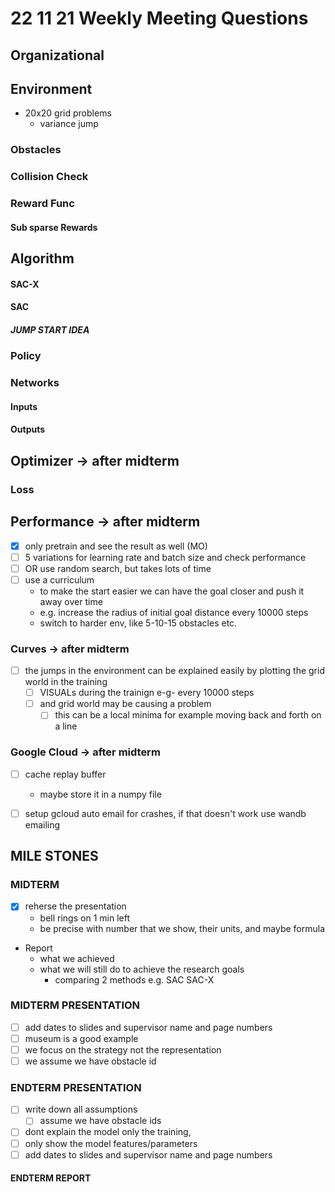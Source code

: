 # 22 11 21 Weekly Meeting Questions

## Organizational

## Environment
- 20x20 grid problems
  - variance jump
### Obstacles

### Collision Check
### Reward Func
#### Sub sparse Rewards
  
## Algorithm
#### SAC-X
#### SAC
##### JUMP START IDEA

### Policy
### Networks
#### Inputs
#### Outputs

## Optimizer -> **after midterm**

### Loss
## Performance -> **after midterm**
- [X] only pretrain and see the result as well (MO)
- [ ] 5 variations for learning rate and batch size and check performance 
- [ ] OR use random search, but takes lots of time 
- [ ] use a curriculum
  - to make the start easier we can have the goal closer and push it away over time
  - e.g. increase the radius of initial goal distance every 10000 steps
  - switch to harder env, like 5-10-15 obstacles etc.
### Curves -> **after midterm**
- [ ] the jumps in the environment can be explained easily by plotting the grid world in the training 
  - [ ] VISUALs during the trainign e-g- every 10000 steps
  - [ ] and grid world may be causing a problem
    - [ ] this can be a local minima for example moving back and forth on a line

### Google Cloud -> **after midterm**
- [ ] cache replay buffer 
  - maybe store it in a numpy file
- [ ] setup gcloud auto email for crashes, if that doesn't work use wandb emailing


## MILE STONES

### MIDTERM
- [X] reherse the presentation
  - bell rings on 1 min left
  - be precise with number that we show, their units, and maybe formula
- Report
  - what we achieved 
  - what we will still do to achieve the research goals
    - comparing 2 methods e.g. SAC SAC-X

### MIDTERM PRESENTATION
- [ ] add dates to slides and supervisor name and page numbers
- [ ] museum is a good example
- [ ] we focus on the strategy not the representation
- [ ] we assume we have obstacle id 
### ENDTERM PRESENTATION
- [ ] write down all assumptions
  - [ ] assume we have obstacle ids	
- [ ] dont explain the model only the training,
- [ ] only show the model features/parameters
- [ ] add dates to slides and supervisor name and page numbers
#### ENDTERM REPORT
